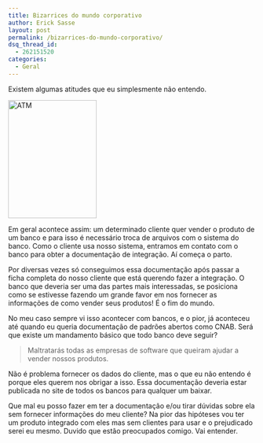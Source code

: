 ```yaml
---
title: Bizarrices do mundo corporativo
author: Erick Sasse
layout: post
permalink: /bizarrices-do-mundo-corporativo/
dsq_thread_id:
  - 262151520
categories:
  - Geral
---
```

Existem algumas atitudes que eu simplesmente não entendo.

[<img class="alignleft" src="http://farm3.static.flickr.com/2135/2956855170_65225313a5_m.jpg" alt="ATM" width="180" height="240" />][1]

Em geral acontece assim: um determinado cliente quer vender o produto de um banco e para isso é necessário troca de arquivos com o sistema do banco. Como o cliente usa nosso sistema, entramos em contato com o banco para obter a documentação de integração. Aí começa o parto.

Por diversas vezes só conseguimos essa documentação após passar a ficha completa do nosso cliente que está querendo fazer a integração. O banco que deveria ser uma das partes mais interessadas, se posiciona como se estivesse fazendo um grande favor em nos fornecer as informações de como vender seus produtos! É o fim do mundo.

No meu caso sempre vi isso acontecer com bancos, e o pior, já aconteceu até quando eu queria documentação de padrões abertos como CNAB. Será que existe um mandamento básico que todo banco deve seguir?

> Maltratarás todas as empresas de software que queiram ajudar a vender nossos produtos.

Não é problema fornecer os dados do cliente, mas o que eu não entendo é porque eles querem nos obrigar a isso. Essa documentação deveria estar publicada no site de todos os bancos para qualquer um baixar.

Que mal eu posso fazer em ter a documentação e/ou tirar dúvidas sobre ela sem fornecer informações do meu cliente? Na pior das hipóteses vou ter um produto integrado com eles mas sem clientes para usar e o prejudicado serei eu mesmo. Duvido que estão preocupados comigo. Vai entender.

 [1]: http://www.flickr.com/photos/cannibalproductions/2956855170/